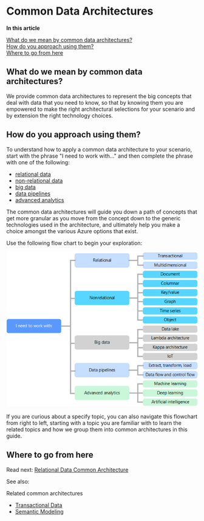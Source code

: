 # Common Data Architectures

**In this article**

[What do we mean by common data architectures?](#meaning)   
[How do you approach using them?](#use)  
[Where to go from here](#wheretogo)  

## <a name="meaning"></a> What do we mean by common data architectures?
We provide common data architectures to represent the big concepts that deal with data that you need to know, so that by knowing them you are empowered to make the right architectural selections for your scenario and by extension the right technology choices.  

## <a name="use"></a> How do you approach using them?
To understand how to apply a common data architecture to your scenario, start with the phrase "I need to work with..." and then complete the phrase with one of the following: <!--I made these lowercase because you're completing the sentence.-->
- [relational data](./relational-data.md)
- [non-relational data](./non-relational-data.md)
- [big data](./big-data.md)
- [data pipelines](./data-pipeline.md)
- [advanced analytics](./advanced-analytics.md)

The common data architectures will guide you down a path of concepts that get more granular as you move from the concept down to the generic technologies used in the architecture, and ultimately help you make a choice amongst the various Azure options that exist. 

Use the following flow chart to begin your exploration: <!-- Note that the image uses "Nonrelational" it should be hyphenated to match the text. Typically the prefix "non" doesn't take a hyphen, but this is one of those terms that does.-->

![Common Data Architectures Conceptual Flow Chart](./images/concept-flowchart.png) 

If you are curious about a specify topic, you can also navigate this flowchart from right to left, starting with a topic you are familiar with to learn the related topics and how we group them into common architectures in this guide.

## <a name="wheretogo"></a>Where to go from here

Read next: [Relational Data Common Architecture](./relational-data.md)

See also:

Related common architectures
- [Transactional Data](./transactional-data.md)
- [Semantic Modeling](./semantic-modeling.md)